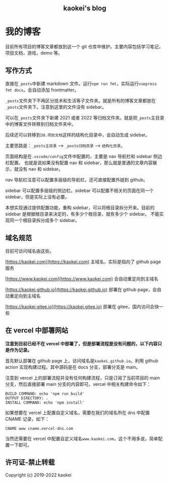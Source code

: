 <h2 align="center">kaokei's blog</h2>

# 我的博客

目前所有项目的博客文章都放到这一个 git 仓库中维护。主要内容包括学习笔记，项目文档，游戏，demo 等。

## 写作方式

直接在`_posts`中新建 markdown 文件。运行`npm run fmt`，实际运行`vuepress fmt docs`。会自动添加 frontmatter。

`_posts`文件夹下不再区分技术和生活等子文件夹。就是所有的博客文章都放在`_posts`文件夹下。注意到这里的文件没有 sidebar。

可以在`_posts`文件夹下新建 2021 或者 2022 等归档文件夹。就是把`_posts`主目录中的博客文件转移到归档文件夹中。

后续还可以转移到`30.项目文档`这样的结构化目录中，会自动生成 sidebar。

主要思路是：`_posts主目录` --> `_posts归档目录` --> `结构化目录`。

页面结构是在`.vscode/config`文件中配置的，主要是 nav 导航栏和 sidebar 侧边栏配置。
也就是说如果没有配置 nav 和 sidebar，那么就是普通的文章内容展示，就没有 nav 和 sidebar。

nav 导航栏注意可以配置多层级的导航栏，还可直接配置外链到 github。

sidebar 可以配置多层级的侧边栏。sidebar 可以配置不相关的页面在同一个 sidebar，但是实际上没有必要。

本想实现通过提供配置功能，重构 sidebar，可以将根目录拆分开来。目前的 sidebar 是根据根目录来决定的，有多少个根目录，就有多少个 sidebar。
不能实现同一个根目录拆分成多个 sidebar。

## 域名规范

目前可访问域名由这些。

[https://kaokei.com](https://kaokei.com) 主域名，实际是指向了 github page 服务

[https://www.kaokei.com](https://www.kaokei.com) 会自动重定向到主域名

[https://kaokei.github.io](https://kaokei.github.io) 部署在 github page，会自动重定向到主域名

[https://kaokei.gitee.io](https://kaokei.gitee.io) 部署在 gitee，国内访问会快一些

## 在 vercel 中部署网站

**注意到目前已经不在 vercel 中部署了，但是部署流程是没有问题的，以下内容只是作为记录。**

首先默认部署在 github page 上，访问域名是`kaokei.github.io`。利用 github action 实现构建过程。其中源码是在 docs 分支，部署分支是 main。

注意到 vercel 上的部署流程并没有任何构建流程，只是订阅了当前项目的 main 分支，然后直接部署 main 分支的内容即可。vercel 中相关构建命令如下：

```
BUILD COMMAND: echo 'npm run build'
OUTPUT DIRECTORY: .
INSTALL COMMAND: echo 'npm install'
```

如果想要在 vercel 上配置自定义域名，需要在我们的域名所在 dns 中配置 CNAME 记录，如下：

```
CNAME www cname.vercel-dns.com
```

当然还需要在 vercel 中配置自定义域名`www.kaokei.com`，这个不用多说，简单配置一下即可。

## 许可证-禁止转载

Copyright (c) 2019-2022 kaokei
